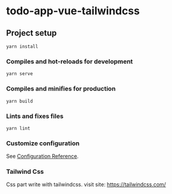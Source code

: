 # todo-app-vue-tailwindcss

## Project setup

```
yarn install
```

### Compiles and hot-reloads for development

```
yarn serve
```

### Compiles and minifies for production

```
yarn build
```

### Lints and fixes files

```
yarn lint
```

### Customize configuration

See [Configuration Reference](https://cli.vuejs.org/config/).

### Tailwind Css

Css part write with tailwindcss. visit site: https://tailwindcss.com/
